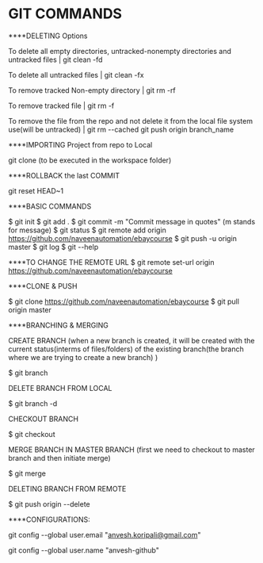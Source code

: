 # GIT COMMANDS


****DELETING Options

To delete all empty directories, untracked-nonempty directories and untracked files  |  git clean -fd

To delete all untracked files  |  git clean -fx

To remove tracked Non-empty directory   |  git rm -rf <directoryname>

To remove tracked file  |  git rm -f <filename>

To remove the file from the repo and not delete it from the local file system use(will be untracked)  |  git rm --cached <filename>
																										 git push origin branch_name  

																					  

****IMPORTING Project from repo to Local

git clone <repo url>	 (to be executed in the workspace folder)		

																	  
																	  
																	  
****ROLLBACK the last COMMIT

git reset HEAD~1		


														  
****BASIC COMMANDS

$ git init
$ git add .
$ git commit -m "Commit message in quotes"       (m stands for message)
$ git status
$ git remote add origin https://github.com/naveenautomation/ebaycourse
$ git push -u origin master
$ git log
$ git --help


****TO CHANGE THE REMOTE URL
$ git remote set-url origin https://github.com/naveenautomation/ebaycourse



****CLONE & PUSH

$ git clone https://github.com/naveenautomation/ebaycourse
$ git pull origin master  


****BRANCHING & MERGING

CREATE BRANCH (when a new branch is created, it will be created with the current status(interms of files/folders) of the existing branch(the branch where we are trying to create a new branch) )

$ git branch <branchname>

DELETE BRANCH FROM LOCAL

$ git branch -d <branchname>

CHECKOUT BRANCH 

$ git checkout <branchname>

MERGE <xyz> BRANCH IN MASTER BRANCH    (first we need to checkout to master branch and then initiate merge)

$ git merge <xyz>

DELETING BRANCH FROM REMOTE

$ git push origin --delete <branchname>




****CONFIGURATIONS:

git config --global user.email "anvesh.koripali@gmail.com"

git config --global user.name "anvesh-github"


